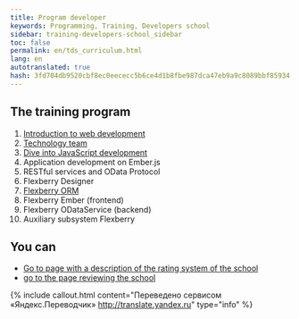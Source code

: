 ```yaml
---
title: Program developer
keywords: Programming, Training, Developers school
sidebar: training-developers-school_sidebar
toc: false
permalink: en/tds_curriculum.html
lang: en
autotranslated: true
hash: 3fd704db9520cbf8ec0eececc5b6ce4d1b8fbe987dca47eb9a9c8089bbf85934
---
```


## The training program

1. [Introduction to web development](tds_module1-about.html)
2. [Technology team](tds_module2-about.html)
3. [Dive into JavaScript development](tds_module3-about.html)
4. Application development on Ember.js
5. RESTful services and OData Protocol
6. Flexberry Designer
7. [Flexberry ORM](tds_module6-about.html)
8. Flexberry Ember (frontend)
9. Flexberry ODataService (backend)
10. Auxiliary subsystem Flexberry

## You can

* [Go to page with a description of the rating system of the school](tds_rating.html) <i class="fa fa-arrow-right" aria-hidden="true"></i>
* <i class="fa fa-arrow-left" aria-hidden="true"></i> [go to the page reviewing the school](tds_landing-page.html)



{% include callout.html content="Переведено сервисом «Яндекс.Переводчик» <http://translate.yandex.ru>" type="info" %}